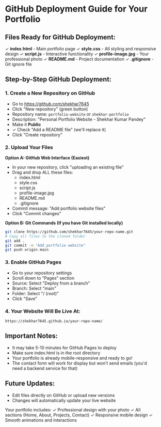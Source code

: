 # GitHub Deployment Guide for Your Portfolio

## Files Ready for GitHub Deployment:

✓ **index.html** - Main portfolio page
✓ **style.css** - All styling and responsive design
✓ **script.js** - Interactive functionality
✓ **profile-image.jpg** - Your professional photo
✓ **README.md** - Project documentation
✓ **.gitignore** - Git ignore file

## Step-by-Step GitHub Deployment:

### 1. Create a New Repository on GitHub
- Go to https://github.com/shekhar7645
- Click "New repository" (green button)
- Repository name: `portfolio-website` or `shekhar-portfolio`
- Description: "Personal Portfolio Website - Shekhar Kumar Pandey"
- Make it **Public**
- ✓ Check "Add a README file" (we'll replace it)
- Click "Create repository"

### 2. Upload Your Files
**Option A: GitHub Web Interface (Easiest)**
- In your new repository, click "uploading an existing file"
- Drag and drop ALL these files:
  - index.html
  - style.css
  - script.js
  - profile-image.jpg
  - README.md
  - .gitignore
- Commit message: "Add portfolio website files"
- Click "Commit changes"

**Option B: Git Commands (If you have Git installed locally)**
```bash
git clone https://github.com/shekhar7645/your-repo-name.git
# Copy all files to the cloned folder
git add .
git commit -m "Add portfolio website"
git push origin main
```

### 3. Enable GitHub Pages
- Go to your repository settings
- Scroll down to "Pages" section
- Source: Select "Deploy from a branch"
- Branch: Select "main" 
- Folder: Select "/ (root)"
- Click "Save"

### 4. Your Website Will Be Live At:
```
https://shekhar7645.github.io/your-repo-name/
```

## Important Notes:
- It may take 5-10 minutes for GitHub Pages to deploy
- Make sure index.html is in the root directory
- Your portfolio is already mobile-responsive and ready to go!
- The contact form will work for display but won't send emails (you'd need a backend service for that)

## Future Updates:
- Edit files directly on GitHub or upload new versions
- Changes will automatically update your live website

Your portfolio includes:
✓ Professional design with your photo
✓ All sections (Home, About, Projects, Contact)
✓ Responsive mobile design
✓ Smooth animations and interactions